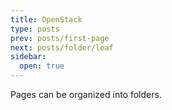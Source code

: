 ```yaml
---
title: OpenStack
type: posts
prev: posts/first-page
next: posts/folder/leaf
sidebar:
  open: true
---
```


Pages can be organized into folders.
